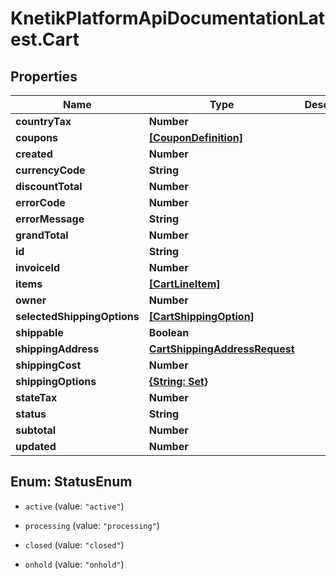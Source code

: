 # KnetikPlatformApiDocumentationLatest.Cart

## Properties
Name | Type | Description | Notes
------------ | ------------- | ------------- | -------------
**countryTax** | **Number** |  | [optional] 
**coupons** | [**[CouponDefinition]**](CouponDefinition.md) |  | [optional] 
**created** | **Number** |  | [optional] 
**currencyCode** | **String** |  | [optional] 
**discountTotal** | **Number** |  | [optional] 
**errorCode** | **Number** |  | [optional] 
**errorMessage** | **String** |  | [optional] 
**grandTotal** | **Number** |  | [optional] 
**id** | **String** |  | [optional] 
**invoiceId** | **Number** |  | [optional] 
**items** | [**[CartLineItem]**](CartLineItem.md) |  | [optional] 
**owner** | **Number** |  | [optional] 
**selectedShippingOptions** | [**[CartShippingOption]**](CartShippingOption.md) |  | [optional] 
**shippable** | **Boolean** |  | [optional] 
**shippingAddress** | [**CartShippingAddressRequest**](CartShippingAddressRequest.md) |  | [optional] 
**shippingCost** | **Number** |  | [optional] 
**shippingOptions** | [**{String: Set}**](Set.md) |  | [optional] 
**stateTax** | **Number** |  | [optional] 
**status** | **String** |  | [optional] 
**subtotal** | **Number** |  | [optional] 
**updated** | **Number** |  | [optional] 


<a name="StatusEnum"></a>
## Enum: StatusEnum


* `active` (value: `"active"`)

* `processing` (value: `"processing"`)

* `closed` (value: `"closed"`)

* `onhold` (value: `"onhold"`)




